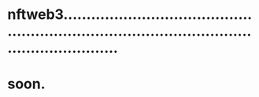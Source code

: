 # nftweb3......................................................................................................................
# soon.
